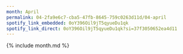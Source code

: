 ```yaml
---
month: April
permalink: 04-2fa9e6c7-cba5-47fb-8645-759c0263d11d/04-april
spotify_link_embedded: 0oY396Oil9jT5qyueDu1qk
spotify_link_direct: 0oY396Oil9jT5qyueDu1qk?si=37f3050652ea4d11
---
```

{% include month.md %}
